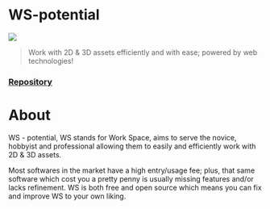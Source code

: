 # WS-potential

<img src="https://github.com/ClarkThyLord/WS-potential/blob/master/src/assets/icons/potential.svg?sanitize=true">

> Work with 2D & 3D assets efficiently and with ease; powered by web technologies!

### [Repository](https://github.com/ClarkThyLord/WS-potential)

# About

WS - potential, WS stands for Work Space, aims to serve the novice, hobbyist and professional allowing them to easily and efficiently work with 2D & 3D assets.

Most softwares in the market have a high entry/usage fee; plus, that same software which cost you a pretty penny is usually missing features and/or lacks refinement. WS is both free and open source which means you can fix and improve WS to your own liking.